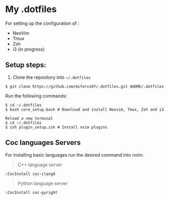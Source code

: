 # My .dotfiles
For setting up the configuration of :
- NeoVim
- Tmux
- Zsh
- i3 (in progress)

## Setup steps:

1. Clone the repository into ```~/.dotfiles```

```
$ git clone https://github.com/miferco97/.dotfiles.git $HOME/.dotfiles 
```

Run the following commands: 
```
$ cd ~/.dotfiles
$ bash core_setup.bash # Download and install Neovim, Tmux, Zsh and i3

Reload a new terminal
$ cd ~/.dotfiles
$ zsh plugin_setup.zsh # Install nvim plugins
```

## Coc languages Servers

For installing basic languages run the desired command into nvim:

> C++ language server

```
:CocInstall coc-clangd
``` 

> Python language server
```
:CocInstall coc-pyright
``` 
